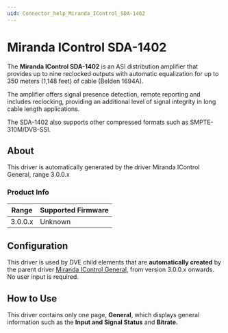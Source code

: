 ```yaml
---
uid: Connector_help_Miranda_IControl_SDA-1402
---
```


# Miranda IControl SDA-1402

The **Miranda IControl SDA-1402** is an ASI distribution amplifier that provides up to nine reclocked outputs with automatic equalization for up to 350 meters (1,148 feet) of cable (Belden 1694A).

The amplifier offers signal presence detection, remote reporting and includes reclocking, providing an additional level of signal integrity in long cable length applications.

The SDA-1402 also supports other compressed formats such as SMPTE-310M/DVB-SSI.

## About

This driver is automatically generated by the driver Miranda IControl General, range 3.0.0.x

### Product Info

| **Range** | **Supported Firmware** |
|-----------|------------------------|
| 3.0.0.x   | Unknown                |

## Configuration

This driver is used by DVE child elements that are **automatically created** by the parent driver [Miranda IControl General](xref:Connector_help_Miranda_IControl_General), from version 3.0.0.x onwards. No user input is required.

## How to Use

This driver contains only one page, **General**, which displays general information such as the **Input and Signal Status** and **Bitrate.**
